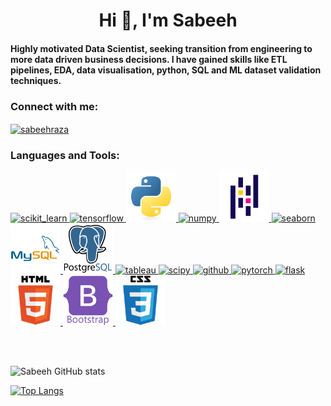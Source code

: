 <h1 align="center">Hi 👋, I'm Sabeeh</h1>
<h4>Highly motivated Data Scientist, seeking transition from engineering to more data driven business decisions. I have gained skills like ETL pipelines, EDA, data visualisation, python, SQL and ML dataset validation techniques.</h4>

<h3 align="left">Connect with me:</h3>
<p align="left">
<a href="https://linkedin.com/in/sabeeh-raza" target="blank"><img align="center" src="https://raw.githubusercontent.com/rahuldkjain/github-profile-readme-generator/master/src/images/icons/Social/linked-in-alt.svg" alt="sabeehraza" height="30" width="40" /></a>
</p>

<h3 align="left">Languages and Tools:</h3>
<p align="left"> <a href="https://scikit-learn.org/" target="_blank" rel="noreferrer"> <img src="https://upload.wikimedia.org/wikipedia/commons/0/05/Scikit_learn_logo_small.svg" alt="scikit_learn" width="80" height="80"/> </a> <a href="https://www.tensorflow.org" target="_blank" rel="noreferrer"> <img src="https://www.vectorlogo.zone/logos/tensorflow/tensorflow-icon.svg" alt="tensorflow" width="80" height="80"/> </a> <a href="https://www.python.org" target="_blank" rel="noreferrer"> <img src="https://raw.githubusercontent.com/devicons/devicon/master/icons/python/python-original.svg" alt="python" width="80" height="80"/> </a> <a href="https://numpy.org/" target="_blank" rel="noreferrer"> <img src="https://codebykelvin.com/learning/python/data-science/numpy-series/cover-numpy.png" alt="numpy" width="80" height="80"/> </a> <a href="https://pandas.pydata.org/" target="_blank" rel="noreferrer"> <img src="https://raw.githubusercontent.com/devicons/devicon/2ae2a900d2f041da66e950e4d48052658d850630/icons/pandas/pandas-original.svg" alt="pandas" width="80" height="80"/> </a> <a href="https://seaborn.pydata.org/" target="_blank" rel="noreferrer"> <img src="https://seaborn.pydata.org/_images/logo-mark-lightbg.svg" alt="seaborn" width="80" height="80"/> </a> <a href="https://www.mysql.com/" target="_blank" rel="noreferrer"> <img src="https://raw.githubusercontent.com/devicons/devicon/master/icons/mysql/mysql-original-wordmark.svg" alt="mysql" width="80" height="80"/> </a>  <a href="https://www.postgresql.org" target="_blank" rel="noreferrer"> <img src="https://raw.githubusercontent.com/devicons/devicon/master/icons/postgresql/postgresql-original-wordmark.svg" alt="postgresql" width="80" height="80"/> </a> <a href="https://www.tableau.com/" target="_blank" rel="noreferrer"> <img src="https://github.com/get-icon/geticon/blob/master/icons/tableau.svg" alt="tableau" width="80" height="80"/> </a> <a href="https://scipy.org/" target="_blank" rel="noreferrer"> <img src="https://editor.analyticsvidhya.com/uploads/37666Scipy.PNG" alt="scipy" width="80" height="60"/> </a> <a href="https://insights.project-a.com/signing-github-commits-with-a-gpg-key-a23ff068478b" target="_blank" rel="noreferrer"> <img src="https://miro.medium.com/max/1400/1*JLYlSLSK8-AZo8gt9UdYqA.jpeg" alt="github" width="80" height="60"/> </a>    <a href="https://pytorch.org/" target="_blank" rel="noreferrer"> <img src="https://www.vectorlogo.zone/logos/pytorch/pytorch-icon.svg" alt="pytorch" width="80" height="80"/> </a> <a href="https://www.seekpng.com/ipng/u2q8r5r5a9w7e6y3_flask-flask-python-png/" target="_blank" rel="noreferrer"> <img src="https://www.seekpng.com/png/detail/70-701539_flask-flask-python-png.png" alt="flask" width="80" height="80"/> </a> <a href="https://www.w3.org/html/" target="_blank" rel="noreferrer"> <img src="https://raw.githubusercontent.com/devicons/devicon/master/icons/html5/html5-original-wordmark.svg" alt="html5" width="80" height="80"/> </a> <a href="https://getbootstrap.com" target="_blank" rel="noreferrer"> <img src="https://raw.githubusercontent.com/devicons/devicon/master/icons/bootstrap/bootstrap-plain-wordmark.svg" alt="bootstrap" width="80" height="80"/> </a> <a href="https://www.w3schools.com/css/" target="_blank" rel="noreferrer"> <img src="https://raw.githubusercontent.com/devicons/devicon/master/icons/css3/css3-original-wordmark.svg" alt="css3" width="80" height="80"/> </a> </p>

<br></br>

![Sabeeh GitHub stats](https://github-readme-stats.vercel.app/api?username=SabeehRaza-DS&show_icons=true&theme=radical)

[![Top Langs](https://github-readme-stats.vercel.app/api/top-langs/?username=SabeehRaza-DS&layout=compact)](https://github.com/anuraghazra/github-readme-stats)

